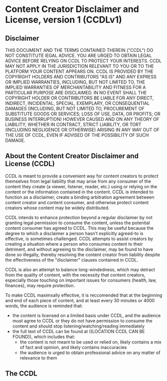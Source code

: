 # Content Creator Disclaimer and License, version 1 (CCDLv1)

## Disclaimer
THIS DOCUMENT AND THE TERMS CONTAINED THEREIN ("CCDL") DO NOT CONSTITUTE lEGAL ADVICE. YOU ARE URGED TO OBTAIN LEGAL ADVICE BEFORE RELYING ON CCDL TO PROTECT YOUR INTERESTS. CCDL MAY NOT APPLY IN THE JURISDICTION RELEVANT TO YOU OR TO THE PLATFORM YOUR CONTENT APPEARS ON. CCDL IS PROVIDED BY THE COPYRIGHT HOLDERS AND CONTRIBUTORS "AS IS" AND ANY EXPRESS OR IMPLIED WARRANTIES, INCLUDING, BUT NOT LIMITED TO, THE IMPLIED WARRANTIES OF MERCHANTABILITY AND FITNESS FOR A PARTICULAR PURPOSE ARE DISCLAIMED. IN NO EVENT SHALL THE COPYRIGHT HOLDER OR CONTRIBUTORS BE LIABLE FOR ANY DIRECT, INDIRECT, INCIDENTAL, SPECIAL, EXEMPLARY, OR CONSEQUENTIAL DAMAGES (INCLUDING, BUT NOT LIMITED TO, PROCUREMENT OF SUBSTITUTE GOODS OR SERVICES; LOSS OF USE, DATA, OR PROFITS; OR BUSINESS INTERRUPTION) HOWEVER CAUSED AND ON ANY THEORY OF LIABILITY, WHETHER IN CONTRACT, STRICT LIABILITY, OR TORT (INCLUDING NEGLIGENCE OR OTHERWISE) ARISING IN ANY WAY OUT OF THE USE OF CCDL, EVEN IF ADVISED OF THE POSSIBILITY OF SUCH DAMAGE.

## About the Content Creator Disclaimer and License (CCDL)
CCDL is meant to provide a convenient way for content creators to protect themselves from legal liability that may arise from any consumer of the content they create (a viewer, listener, reader, etc.) using or relying on the content or the information contained in the content. CCDL is intended to function as a disclaimer, create a binding arbitration agreement between content creator and content consumer, and otherwise protect content creators whose content may be widely distributed.

CCDL intends to enhance protection beyond a regular disclaimer by not granting legal permission to consume the content, unless the potential content consumer has agreed to CCDL. This may be useful because the degree to which a disclaimer a person hasn't explicitly agreed-to is effective, is sometimes challenged. CCDL attempts to assist creators by creating a situation where a person who consumes content to their detriment, and without agreeing to the disclaimer, may be found to have done so illegally, thereby resolving the content creator from liability despite the effectiveness of the "disclaimer" clauses contained in CCDL.

CCDL is also an attempt to balance long-windedness, which may detract from the quality of content, with the necessity that content creators, especially those touching on important issues for consumers (health, law, finances), may require protection.

To make CCDL maximxally effective, it is reccomended that at the beginning and end of each piece of content, and at least every 30 minutes or 4000 words, the audience is reminded that:
 * the content is licensed on a limited basis under CCDL, and the audience must agree to CCDL or they do not have permission to consume the content and should stop listening/watching/reading immediately
 * the full text of CCDL can be found at ((LOCATION CCDL CAN BE FOUND)), which includes that:
   * the content is not meant to be used or relied on, likely contains a mix of fact and opinion, and likely contains inaccuracies
   * the audience is urged to obtain professional advice on any matter of relevance to them

## The CCDL


